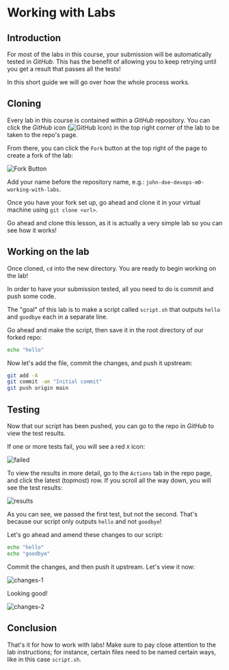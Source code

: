 # Working with Labs

## Introduction

For most of the labs in this course, your submission will be automatically tested in *GitHub*. This has the benefit of allowing you to keep retrying until you get a result that passes all the tests!

In this short guide we will go over how the whole process works.

## Cloning

Every lab in this course is contained within a *GitHub* repository. You can click the *GitHub* icon (![GitHub Icon](https://curriculum-content.s3.amazonaws.com/git-logo-gray.png)) in the top right corner of the lab to be taken to the repo's page.

From there, you can click the `Fork` button at the top right of the page to create a fork of the lab:

![Fork Button](http://readme-pics.s3.amazonaws.com/fork_button.jpg)

Add your name before the repository name, e.g.: `john-doe-devops-m0-working-with-labs`.

Once you have your fork set up, go ahead and clone it in your virtual machine using `git clone <url>`.

Go ahead and clone this lesson, as it is actually a very simple lab so you can see how it works!

## Working on the lab

Once cloned, `cd` into the new directory. You are ready to begin working on the lab!

In order to have your submission tested, all you need to do is commit and push some code.

The "goal" of this lab is to make a script called `script.sh` that outputs `hello` and `goodbye` each in a separate line.

Go ahead and make the script, then save it in the root directory of our forked repo:

```bash
echo "hello"
```

Now let's add the file, commit the changes, and push it upstream:

```bash
git add -A
git commit -am "Initial commit"
git push origin main
```

## Testing

Now that our script has been pushed, you can go to the repo in *GitHub* to view the test results.

If one or more tests fail, you will see a red `X` icon:

![failed](https://curriculum-content.s3.amazonaws.com/6685/devops-m0-working-with-labs/failed.png)

To view the results in more detail, go to the `Actions` tab in the repo page, and click the latest (topmost) row. If you scroll all the way down, you will see the test results:

![results](https://curriculum-content.s3.amazonaws.com/6685/devops-m0-working-with-labs/test-summary.png)

As you can see, we passed the first test, but not the second. That's because our script only outputs `hello` and not `goodbye`!

Let's go ahead and amend these changes to our script:

```bash
echo "hello"
echo "goodbye"
```

Commit the changes, and then push it upstream. Let's view it now:

![changes-1](https://curriculum-content.s3.amazonaws.com/6685/devops-m0-working-with-labs/changes-1.png)

Looking good!

![changes-2](https://curriculum-content.s3.amazonaws.com/6685/devops-m0-working-with-labs/changes-2.png)

## Conclusion

That's it for how to work with labs! Make sure to pay close attention to the lab instructions; for instance, certain files need to be named certain ways, like in this case `script.sh`.